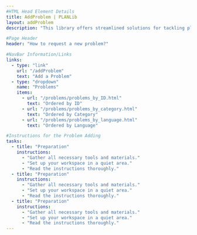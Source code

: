 ```yaml
---
#HTML Head Element Details
title: AddProblem | PLANLib
layout: addProblem
description: "This library offers streamlined solutions for tackling planning and network flow challenges. Dive into efficient tools and resources tailored to solve complex scheduling, logistics, and resource management problems. Whether you’re exploring optimization or need robust decision-making support, PLANLib’s homepage is your starting point for powerful, user-friendly planning solutions."

#Page Header
header: "How to request a new problem?"

#NavBar Information/Links
links:
  - type: "link"
    url: "/addProblem"
    text: "Add a Problem"
  - type: "dropdown"
    name: "Problems"
    items:
      - url: "/problems/problems_by_ID.html"
        text: "Ordered by ID"
      - url: "/problems/problems_by_category.html"
        text: "Ordered by Category"
      - url: "/problems/problems_by_language.html"
        text: "Ordered by Language"

#Instructions for the Problem Adding
tasks:
  - title: "Preparation"
    instructions:
      - "Gather all necessary tools and materials."
      - "Set up your workspace in a quiet area."
      - "Read the instructions thoroughly."
  - title: "Preparation"
    instructions:
      - "Gather all necessary tools and materials."
      - "Set up your workspace in a quiet area."
      - "Read the instructions thoroughly."
  - title: "Preparation"
    instructions:
      - "Gather all necessary tools and materials."
      - "Set up your workspace in a quiet area."
      - "Read the instructions thoroughly."
---
```

